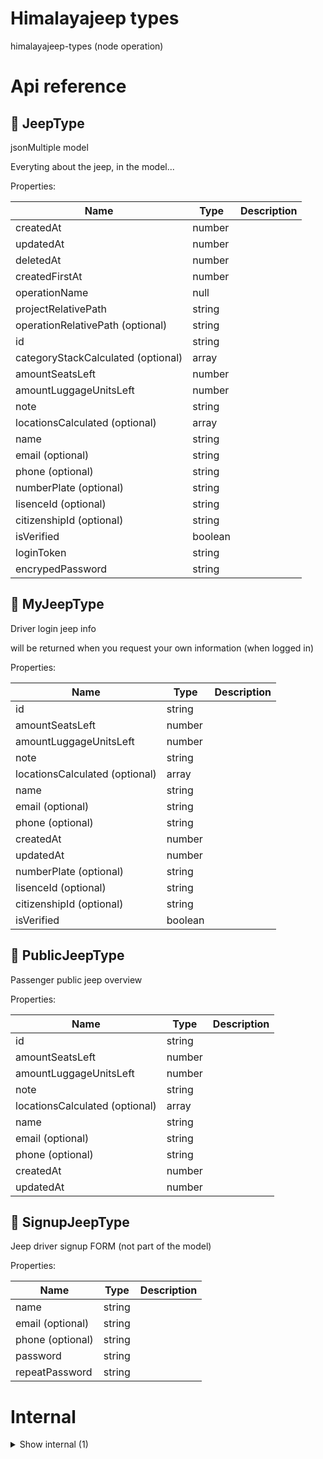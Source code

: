 # Himalayajeep types

himalayajeep-types (node operation)



# Api reference

## 🔸 JeepType

jsonMultiple model



Everyting about the jeep, in the model...





Properties: 

 | Name | Type | Description |
|---|---|---|
| createdAt  | number |  |
| updatedAt  | number |  |
| deletedAt  | number |  |
| createdFirstAt  | number |  |
| operationName  | null |  |
| projectRelativePath  | string |  |
| operationRelativePath (optional) | string |  |
| id  | string |  |
| categoryStackCalculated (optional) | array |  |
| amountSeatsLeft  | number |  |
| amountLuggageUnitsLeft  | number |  |
| note  | string |  |
| locationsCalculated (optional) | array |  |
| name  | string |  |
| email (optional) | string |  |
| phone (optional) | string |  |
| numberPlate (optional) | string |  |
| lisenceId (optional) | string |  |
| citizenshipId (optional) | string |  |
| isVerified  | boolean |  |
| loginToken  | string |  |
| encrypedPassword  | string |  |



## 🔹 MyJeepType

Driver login jeep info

will be returned when you request your own information (when logged in)





Properties: 

 | Name | Type | Description |
|---|---|---|
| id  | string |  |
| amountSeatsLeft  | number |  |
| amountLuggageUnitsLeft  | number |  |
| note  | string |  |
| locationsCalculated (optional) | array |  |
| name  | string |  |
| email (optional) | string |  |
| phone (optional) | string |  |
| createdAt  | number |  |
| updatedAt  | number |  |
| numberPlate (optional) | string |  |
| lisenceId (optional) | string |  |
| citizenshipId (optional) | string |  |
| isVerified  | boolean |  |



## 🔹 PublicJeepType

Passenger public jeep overview





Properties: 

 | Name | Type | Description |
|---|---|---|
| id  | string |  |
| amountSeatsLeft  | number |  |
| amountLuggageUnitsLeft  | number |  |
| note  | string |  |
| locationsCalculated (optional) | array |  |
| name  | string |  |
| email (optional) | string |  |
| phone (optional) | string |  |
| createdAt  | number |  |
| updatedAt  | number |  |



## 🔹 SignupJeepType

Jeep driver signup FORM (not part of the model)





Properties: 

 | Name | Type | Description |
|---|---|---|
| name  | string |  |
| email (optional) | string |  |
| phone (optional) | string |  |
| password  | string |  |
| repeatPassword  | string |  |


# Internal

<details><summary>Show internal (1)</summary>
  
  # 🔸 LocationType

jsonMultiple model



Jeep location





Properties: 

 | Name | Type | Description |
|---|---|---|
| createdAt  | number |  |
| updatedAt  | number |  |
| deletedAt  | number |  |
| createdFirstAt  | number |  |
| operationName  | null |  |
| projectRelativePath  | string |  |
| operationRelativePath (optional) | string |  |
| id  | string |  |
| categoryStackCalculated (optional) | array |  |
| jeepId  | string |  |
| latitude  | number |  |
| longitude  | number |  |
| nearbyVillage  | string |  |

  </details>

